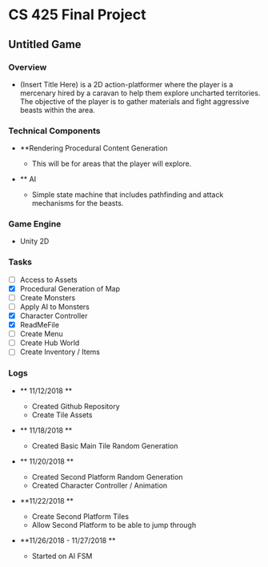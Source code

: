 # CS 425 Final Project

## Untitled Game

### Overview
-	(Insert Title Here) is a 2D action-platformer where the player is a mercenary hired by a caravan to help them explore uncharted territories. The objective of the player is to gather materials and fight aggressive beasts within the area.

### Technical Components

-	**Rendering Procedural Content Generation
	 - This will be for areas that the player will explore.
 
-	** AI
	-	Simple state machine that includes pathfinding and attack mechanisms for the beasts.
 
### Game Engine
-	Unity 2D


### Tasks

- [ ] Access to Assets
- [x] Procedural Generation of Map
- [ ] Create Monsters
- [ ] Apply AI to Monsters
- [x] Character Controller
- [x] ReadMeFile 
- [ ] Create Menu
- [ ] Create Hub World
- [ ] Create Inventory / Items

### Logs

-	** 11/12/2018 **
	  - Created Github Repository
	  - Create Tile Assets

-	** 11/18/2018 **
	  - Created Basic Main Tile Random Generation
	  
-	** 11/20/2018 **
	  - Created Second Platform Random Generation
	  - Created Character Controller / Animation

-	**11/22/2018 **
	  - Create Second Platform Tiles <needs polishing>
	  - Allow Second Platform to be able to jump through
	  
-	**11/26/2018 - 11/27/2018 **
	  - Started on AI FSM
	 
